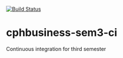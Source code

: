 [![Build Status](https://travis-ci.org/PeterBoss/cphbusiness-sem3-ci.svg?branch=master)](https://travis-ci.org/PeterBoss/cphbusiness-sem3-ci)

# cphbusiness-sem3-ci
Continuous integration for third semester

